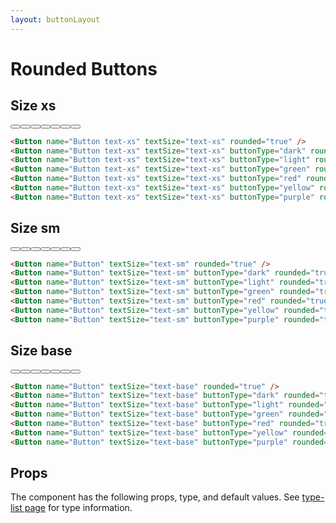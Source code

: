 ```yaml
---
layout: buttonLayout
---
```


<script>
  import { Button, Table, TableDefaultRow }from '$lib/index';
  import componentProps from '../props/Button.json'
  // Props table
  export let items = componentProps.props
	let propHeader = ['Name', 'Type', 'Default']
	// console.log(items)
	let divClass='w-full relative overflow-x-auto shadow-md sm:rounded-lg'

</script>

<h1 class="text-3xl w-full dark:text-white py-8">Rounded Buttons</h1>

<h2 class="text-2xl w-full dark:text-white py-8">Size xs</h2>

<div class="rounded-xl w-full my-4 mx-auto bg-gradient-to-r bg-white dark:bg-gray-900 border border-gray-200 dark:border-gray-700 p-2 sm:p-6">
  <Button name="Button text-xs" textSize="text-xs" rounded="true" />
  <Button name="Button text-xs" textSize="text-xs" buttonType="dark" rounded="true" />
  <Button name="Button text-xs" textSize="text-xs" buttonType="light" rounded="true" />
  <Button name="Button text-xs" textSize="text-xs" buttonType="green" rounded="true" />
  <Button name="Button text-xs" textSize="text-xs" buttonType="red" rounded="true" />
  <Button name="Button text-xs" textSize="text-xs" buttonType="yellow" rounded="true" />
  <Button name="Button text-xs" textSize="text-xs" buttonType="purple" rounded="true" />
</div>

```html
<Button name="Button text-xs" textSize="text-xs" rounded="true" />
<Button name="Button text-xs" textSize="text-xs" buttonType="dark" rounded="true" />
<Button name="Button text-xs" textSize="text-xs" buttonType="light" rounded="true" />
<Button name="Button text-xs" textSize="text-xs" buttonType="green" rounded="true" />
<Button name="Button text-xs" textSize="text-xs" buttonType="red" rounded="true" />
<Button name="Button text-xs" textSize="text-xs" buttonType="yellow" rounded="true" />
<Button name="Button text-xs" textSize="text-xs" buttonType="purple" rounded="true" />
```

<h2 class="text-2xl w-full dark:text-white py-8">Size sm</h2>

<div class="rounded-xl w-full my-4 mx-auto bg-gradient-to-r bg-white dark:bg-gray-900 border border-gray-200 dark:border-gray-700 p-2 sm:p-6">
  <Button name="Button" textSize="text-sm" rounded="true" />
  <Button name="Button" textSize="text-sm" buttonType="dark" rounded="true" />
  <Button name="Button" textSize="text-sm" buttonType="light" rounded="true" />
  <Button name="Button" textSize="text-sm" buttonType="green" rounded="true" />
  <Button name="Button" textSize="text-sm" buttonType="red" rounded="true" />
  <Button name="Button" textSize="text-sm" buttonType="yellow" rounded="true" />
  <Button name="Button" textSize="text-sm" buttonType="purple" rounded="true" />
</div>

```html
<Button name="Button" textSize="text-sm" rounded="true" />
<Button name="Button" textSize="text-sm" buttonType="dark" rounded="true" />
<Button name="Button" textSize="text-sm" buttonType="light" rounded="true" />
<Button name="Button" textSize="text-sm" buttonType="green" rounded="true" />
<Button name="Button" textSize="text-sm" buttonType="red" rounded="true" />
<Button name="Button" textSize="text-sm" buttonType="yellow" rounded="true" />
<Button name="Button" textSize="text-sm" buttonType="purple" rounded="true" />
```

<h2 class="text-2xl w-full dark:text-white py-8">Size base</h2>

<div class="rounded-xl w-full my-4 mx-auto bg-gradient-to-r bg-white dark:bg-gray-900 border border-gray-200 dark:border-gray-700 p-2 sm:p-6">
  <Button name="Button" textSize="text-base" rounded="true" />
  <Button name="Button" textSize="text-base" buttonType="dark" rounded="true" />
  <Button name="Button" textSize="text-base" buttonType="light" rounded="true" />
  <Button name="Button" textSize="text-base" buttonType="green" rounded="true" />
  <Button name="Button" textSize="text-base" buttonType="red" rounded="true" />
  <Button name="Button" textSize="text-base" buttonType="yellow" rounded="true" />
  <Button name="Button" textSize="text-base" buttonType="purple" rounded="true" />
</div>

```html
<Button name="Button" textSize="text-base" rounded="true" />
<Button name="Button" textSize="text-base" buttonType="dark" rounded="true" />
<Button name="Button" textSize="text-base" buttonType="light" rounded="true" />
<Button name="Button" textSize="text-base" buttonType="green" rounded="true" />
<Button name="Button" textSize="text-base" buttonType="red" rounded="true" />
<Button name="Button" textSize="text-base" buttonType="yellow" rounded="true" />
<Button name="Button" textSize="text-base" buttonType="purple" rounded="true" />
```

<h2 class="text-2xl w-full text-gray-900 dark:text-white py-8">Props</h2>

<p>The component has the following props, type, and default values. See <a href="/type-list" class="text-blue-600 hover:underline dark:text-blue-500">type-list page</a> for type information.</p>


<Table header={propHeader} {divClass} >
  <TableDefaultRow {items} rowState='hover' />
</Table>
